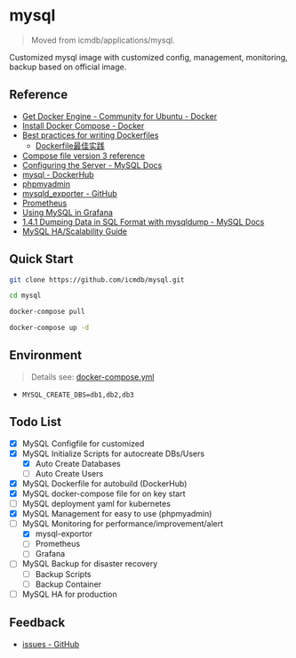 # mysql

> Moved from icmdb/applications/mysql.

Customized mysql image with customized config, management, monitoring, backup based on official image.

## Reference

* [Get Docker Engine - Community for Ubuntu - Docker](https://docs.docker.com/install/linux/docker-ce/ubuntu/)
* [Install Docker Compose - Docker](https://docs.docker.com/compose/install/)
* [Best practices for writing Dockerfiles](https://docs.docker.com/develop/develop-images/dockerfile_best-practices/)
    * [Dockerfile最佳实践](https://segmentfault.com/a/1190000018108361)
* [Compose file version 3 reference](https://docs.docker.com/compose/compose-file/)
* [Configuring the Server - MySQL Docs](https://dev.mysql.com/doc/refman/5.7/en/server-configuration.html)
* [mysql - DockerHub](https://hub.docker.com/_/mysql)
* [phpmyadmin](https://www.phpmyadmin.net/)
* [mysqld_exporter - GitHub](https://github.com/prometheus/mysqld_exporter)
* [Prometheus](https://prometheus.io/docs/introduction/overview/)
* [Using MySQL in Grafana](https://grafana.com/docs/features/datasources/mysql/)
* [1.4.1 Dumping Data in SQL Format with mysqldump - MySQL Docs](https://dev.mysql.com/doc/mysql-backup-excerpt/5.7/en/mysqldump-sql-format.html)
* [MySQL HA/Scalability Guide](https://dev.mysql.com/doc/mysql-ha-scalability/en/)


## Quick Start

```bash
git clone https://github.com/icmdb/mysql.git

cd mysql

docker-compose pull

docker-compose up -d
```

## Environment

> Details see: [docker-compose.yml](https://github.com/icmdb/mysql/blob/master/docker-compose.yml)

* `MYSQL_CREATE_DBS=db1,db2,db3`

## Todo List

* [x] MySQL Configfile for customized
* [x] MySQL Initialize Scripts for autocreate DBs/Users
    * [x] Auto Create Databases
    * [ ] Auto Create Users
* [x] MySQL Dockerfile for autobuild (DockerHub)
* [x] MySQL docker-compose file for on key start 
* [ ] MySQL deployment yaml for kubernetes 
* [x] MySQL Management for easy to use (phpmyadmin)
* [ ] MySQL Monitoring for performance/improvement/alert
    * [x] mysql-exportor
    * [ ] Prometheus
    * [ ] Grafana
* [ ] MySQL Backup for disaster recovery
    * [ ] Backup Scripts
    * [ ] Backup Container
* [ ] MySQL HA for production

## Feedback

* [issues - GitHub](https://github.com/icmdb/mysql/issues)

